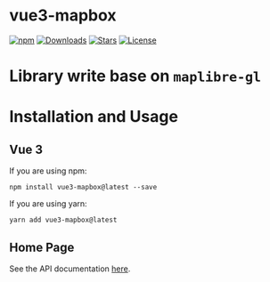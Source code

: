 # vue3-mapbox

[![npm](https://img.shields.io/npm/v/vue3-mapbox)](https://www.npmjs.com/package/vue3-mapbox) [![Downloads](https://img.shields.io/npm/dt/vue3-mapbox)](https://www.npmjs.com/package/vue3-mapbox) [![Stars](https://img.shields.io/github/stars/danh121097/vue-mapbox-gl?style=flat-square)](https://github.com/danh121097/vue-mapbox-gl/stargazers) [![License](https://img.shields.io/npm/l/vue3-mapbox)](https://github.com/danh121097/vue-mapbox-gl/blob/main/LICENSE.md)

# Library write base on `maplibre-gl`

# Installation and Usage

## Vue 3

If you are using npm:

```shell
npm install vue3-mapbox@latest --save
```

If you are using yarn:

```shell
yarn add vue3-mapbox@latest
```

## Home Page

See the API documentation [here](https://vue-mapbox-gl.vercel.app/).
